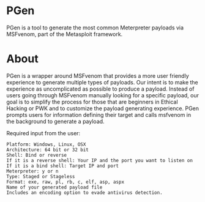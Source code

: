 # PGen
PGen is a tool to generate the most common Meterpreter payloads via MSFvenom, part of the Metasploit framework.

# About
PGen is a wrapper around MSFvenom that provides a more user friendly experience to generate multiple types of payloads. Our intent is to make the experience as uncomplicated as possible to produce a payload. Instead of users going through MSFvenom manually looking for a specific payload, our goal is to simplify the process for those that are beginners in Ethical Hacking or PWK and to customize the payload generating experience. PGen prompts users for information defining their target and calls msfvenom in the background to generate a payload. 
 
Required input from the user:

    Platform: Windows, Linux, OSX
    Architecture: 64 bit or 32 bit
    Shell: Bind or reverse
    If it is a reverse shell: Your IP and the port you want to listen on
    If it is a bind shell: Target IP and port
    Meterpreter: y or n
    Type: Staged or Stageless
    Format: exe, raw, pl, rb, c, elf, asp, aspx
    Name of your generated payload file
    Includes an encoding option to evade antivirus detection.
